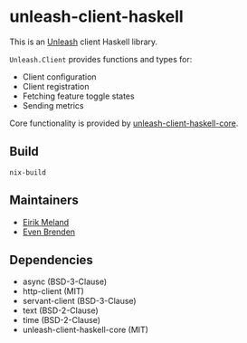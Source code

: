 # unleash-client-haskell

This is an [Unleash](https://www.getunleash.io/) client Haskell library.

`Unleash.Client` provides functions and types for:

- Client configuration
- Client registration
- Fetching feature toggle states
- Sending metrics

Core functionality is provided by [unleash-client-haskell-core](https://github.com/finn-no/unleash-client-haskell-core).

## Build

```
nix-build
```

## Maintainers

- [Eirik Meland](mailto:eirik.meland@gmail.com)
- [Even Brenden](mailto:evenbrenden@gmail.com)

## Dependencies

- async (BSD-3-Clause)
- http-client (MIT)
- servant-client (BSD-3-Clause)
- text (BSD-2-Clause)
- time (BSD-2-Clause)
- unleash-client-haskell-core (MIT)
